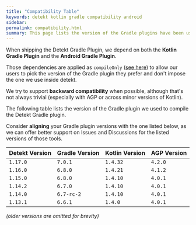 ```yaml
---
title: "Compatibility Table"
keywords: detekt kotlin gradle compatibility android 
sidebar: 
permalink: compatibility.html
summary: This page lists the version of the Gradle plugins have been used to build Detekt.
---
```


When shipping the Detekt Gradle Plugin, we depend on both the **Kotlin Gradle Plugin** and the **Android Gradle Plugin**.

Those dependencies are applied as `compileOnly` ([see here](https://github.com/detekt/detekt/blob/75622d3ba88b0ae0357aec5f2d82a55aa6c6d157/detekt-gradle-plugin/build.gradle.kts#L17-L18)) to allow our users to pick the version of the Gradle plugin they prefer and don't impose the one we use inside detekt.

We try to support **backward compatibility** when possible, although that's not always trivial (especially with AGP or across minor versions of Kotlin).

The following table lists the version of the Gradle plugin we used to compile the Detekt Gradle plugin. 

Consider **aligning** your Gradle plugin versions with the one listed below, as we can offer better support on Issues and Discussions for the listed versions of those tools.

| Detekt Version | Gradle Version | Kotlin Version | AGP Version |
| -------------- | -------------- | -------------- | ----------- |
| `1.17.0`       | `7.0.1`        | `1.4.32`       | `4.2.0`     | 
| `1.16.0`       | `6.8.0`        | `1.4.21`       | `4.1.2`     | 
| `1.15.0`       | `6.8.0`        | `1.4.10`       | `4.0.1`     | 
| `1.14.2`       | `6.7.0`        | `1.4.10`       | `4.0.1`     | 
| `1.14.0`       | `6.7-rc-2`     | `1.4.10`       | `4.0.1`     | 
| `1.13.1`       | `6.6.1`        | `1.4.0`        | `4.0.1`     | 

_(older versions are omitted for brevity)_
